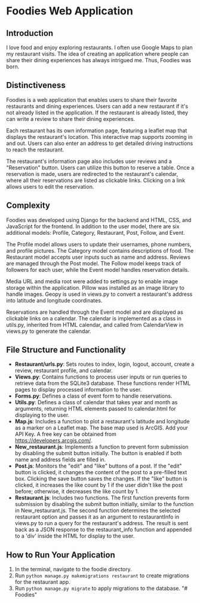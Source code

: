 # Foodies Web Application

## Introduction
I love food and enjoy exploring restaurants. I often use Google Maps to plan my restaurant visits. The idea of creating an application where people can share their dining experiences has always intrigued me. Thus, Foodies was born.

## Distinctiveness
Foodies is a web application that enables users to share their favorite restaurants and dining experiences. Users can add a new restaurant if it's not already listed in the application. If the restaurant is already listed, they can write a review to share their dining experiences.

Each restaurant has its own information page, featuring a leaflet map that displays the restaurant's location. This interactive map supports zooming in and out. Users can also enter an address to get detailed driving instructions to reach the restaurant.

The restaurant's information page also includes user reviews and a "Reservation" button. Users can utilize this button to reserve a table. Once a reservation is made, users are redirected to the restaurant's calendar, where all their reservations are listed as clickable links. Clicking on a link allows users to edit the reservation.

## Complexity
Foodies was developed using Django for the backend and HTML, CSS, and JavaScript for the frontend. In addition to the user model, there are six additional models: Profile, Category, Restaurant, Post, Follow, and Event.

The Profile model allows users to update their usernames, phone numbers, and profile pictures. The Category model contains descriptions of food. The Restaurant model accepts user inputs such as name and address. Reviews are managed through the Post model. The Follow model keeps track of followers for each user, while the Event model handles reservation details.

Media URL and media root were added to settings.py to enable image storage within the application. Pillow was installed as an image library to handle images. Geopy is used in views.py to convert a restaurant's address into latitude and longitude coordinates.

Reservations are handled through the Event model and are displayed as clickable links on a calendar. The calendar is implemented as a class in utils.py, inherited from HTML calendar, and called from CalendarView in views.py to generate the calendar.

## File Structure and Functionality
- **Restaurant/urls.py**: Sets routes to index, login, logout, account, create a review, restaurant profile, and calendar.
- **Views.py**: Contains functions to process user inputs or run queries to retrieve data from the SQLite3 database. These functions render HTML pages to display processed information to the user.
- **Forms.py**: Defines a class of event form to handle reservations.
- **Utils.py**: Defines a class of calendar that takes year and month as arguments, returning HTML elements passed to calendar.html for displaying to the user.
- **Map.js**: Includes a function to plot a restaurant's latitude and longitude as a marker on a Leaflet map. The base map used is ArcGIS. Add your API Key. A free key can be obtained from https://developers.arcgis.com/.
- **New_restaurant.js**: Implements a function to prevent form submission by disabling the submit button initially. The button is enabled if both name and address fields are filled in.
- **Post.js**: Monitors the "edit" and "like" buttons of a post. If the "edit" button is clicked, it changes the content of the post to a pre-filled text box. Clicking the save button saves the changes. If the "like" button is clicked, it increases the like count by 1 if the user didn't like the post before; otherwise, it decreases the like count by 1.
- **Restaurant.js**: Includes two functions. The first function prevents form submission by disabling the submit button initially, similar to the function in New_restaurant.js. The second function determines the selected restaurant option and passes it as an argument to restaurantInfo in views.py to run a query for the restaurant's address. The result is sent back as a JSON response to the restaurant_info function and appended to a 'div' inside the HTML for display to the user.

## How to Run Your Application
1. In the terminal, navigate to the foodie directory.
2. Run `python manage.py makemigrations restaurant` to create migrations for the restaurant app.
3. Run `python manage.py migrate` to apply migrations to the database.
"# Foodies" 
